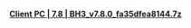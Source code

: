 **[ Client PC | 7.8 | BH3_v7.8.0_fa35dfea8144.7z ](https://autopatchcn.bh3.com/ptpublic/rel/20240912162405_49ekXZIjd6SoVTrN/PC/BH3_v7.8.0_fa35dfea8144.7z)**
